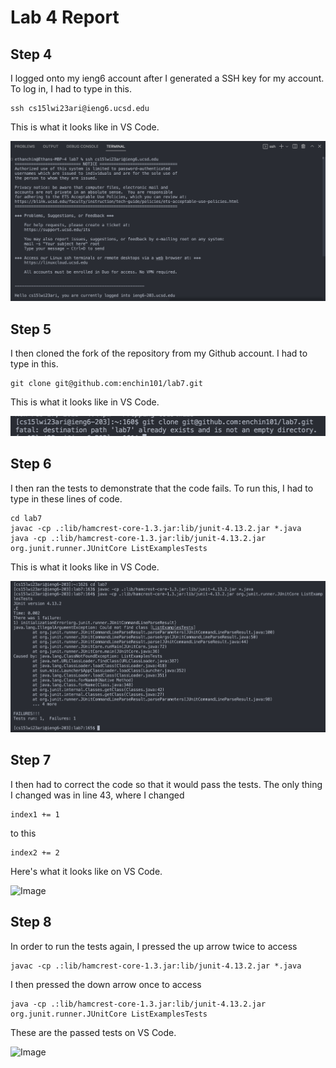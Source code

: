 # Lab 4 Report

## Step 4
I logged onto my ieng6 account after I generated a SSH key for my account. To log in, I had to type in this.

```
ssh cs15lwi23ari@ieng6.ucsd.edu
```

This is what it looks like in VS Code.

![Image](LogIn.png)

## Step 5
I then cloned the fork of the repository from my Github account. I had to type in this.

```
git clone git@github.com:enchin101/lab7.git
```
This is what it looks like in VS Code.

![Image](CloningFork.png)

## Step 6
I then ran the tests to demonstrate that the code fails. To run this, I had to type in these lines of code.

```
cd lab7
javac -cp .:lib/hamcrest-core-1.3.jar:lib/junit-4.13.2.jar *.java
java -cp .:lib/hamcrest-core-1.3.jar:lib/junit-4.13.2.jar org.junit.runner.JUnitCore ListExamplesTests
```

This is what it looks like in VS Code.

![Image](RunningTests.png)

## Step 7
I then had to correct the code so that it would pass the tests. The only thing I changed was in line 43, where I changed 

```
index1 += 1
````
to this

```
index2 += 2
```

Here's what it looks like on VS Code.

![Image](NewCode.png)

## Step 8

In order to run the tests again, I pressed the up arrow twice to access
```
javac -cp .:lib/hamcrest-core-1.3.jar:lib/junit-4.13.2.jar *.java
```
I then pressed the down arrow once to access 
```
java -cp .:lib/hamcrest-core-1.3.jar:lib/junit-4.13.2.jar org.junit.runner.JUnitCore ListExamplesTests
```

These are the passed tests on VS Code.

![Image](TestsPassed.png)
